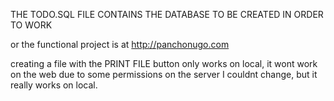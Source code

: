 THE TODO.SQL FILE CONTAINS THE DATABASE TO BE CREATED IN ORDER TO WORK

or the functional project is at http://panchonugo.com

creating a file with the PRINT FILE button only works on local, it wont work on the web due to some permissions on the server I couldnt change, but it really works on local.